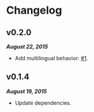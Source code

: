 Changelog
=========

v0.2.0
------

***August 22, 2015***

- Add multilingual behavior: [\#1](https://github.com/ahaasler/hexo-generator-multilingual-archive/issues/1 "Add multilingual capabilities").

v0.1.4
------

***August 19, 2015***

- Update dependencies.
